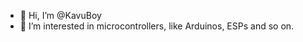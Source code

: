 - 👋 Hi, I’m @KavuBoy
- 👀 I’m interested in microcontrollers, like Arduinos, ESPs and so on.


<!---
- 👀 I’m interested in ...
- 🌱 I’m currently learning ...
- 💞️ I’m looking to collaborate on ...
- 📫 How to reach me ...


KavuBoy/KavuBoy is a ✨ special ✨ repository because its `README.md` (this file) appears on your GitHub profile.
You can click the Preview link to take a look at your changes.
--->
